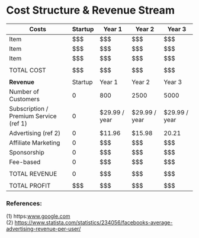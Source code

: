 # Cost Structure & Revenue Stream


| Costs | Startup | Year 1 | Year 2 | Year 3 |
|---|---|---|---|---|
|Item | $$$ | $$$ | $$$ | $$$ |
|Item | $$$ | $$$ | $$$ | $$$ |
|Item | $$$ | $$$ | $$$ | $$$ |
| | | | | |
|TOTAL COST | $$$ | $$$ | $$$ | $$$ |
| | | | | |
| **Revenue** |Startup | Year 1 | Year 2 | Year 3 |
|Number of Customers | 0 | 800 | 2500 | 5000 |
|Subscription / Premium Service (ref 1) | 0 | $29.99 / year | $29.99 / year | $29.99 / year |
|Advertising (ref 2) | 0 | $11.96 | $15.98 | 20.21 |
|Affiliate Marketing | 0 | $$$ | $$$ | $$$ |
|Sponsorship | 0 | $$$ | $$$ | $$$ |
|Fee-based | 0 | $$$ | $$$ | $$$ |
| | | | | |
| TOTAL REVENUE | 0 | $$$ | $$$ | $$$ |
| | | | | |
| TOTAL PROFIT | $$$ | $$$ | $$$ | $$$ |

### References:
(1) https:www.google.com
<br>
(2) https://www.statista.com/statistics/234056/facebooks-average-advertising-revenue-per-user/
